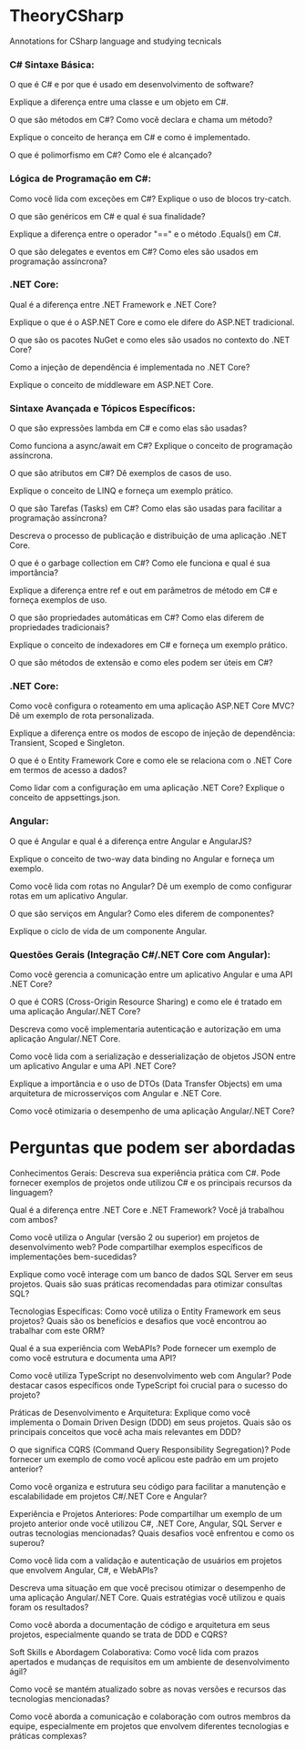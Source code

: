 # TheoryCSharp
Annotations for CSharp language and studying tecnicals

### C# Sintaxe Básica:
O que é C# e por que é usado em desenvolvimento de software?

Explique a diferença entre uma classe e um objeto em C#.

O que são métodos em C#? Como você declara e chama um método?

Explique o conceito de herança em C# e como é implementado.

O que é polimorfismo em C#? Como ele é alcançado?

### Lógica de Programação em C#:
Como você lida com exceções em C#? Explique o uso de blocos try-catch.

O que são genéricos em C# e qual é sua finalidade?

Explique a diferença entre o operador "==" e o método .Equals() em C#.

O que são delegates e eventos em C#? Como eles são usados em programação assíncrona?

### .NET Core:
Qual é a diferença entre .NET Framework e .NET Core?

Explique o que é o ASP.NET Core e como ele difere do ASP.NET tradicional.

O que são os pacotes NuGet e como eles são usados no contexto do .NET Core?

Como a injeção de dependência é implementada no .NET Core?

Explique o conceito de middleware em ASP.NET Core.

### Sintaxe Avançada e Tópicos Específicos:
O que são expressões lambda em C# e como elas são usadas?

Como funciona a async/await em C#? Explique o conceito de programação assíncrona.

O que são atributos em C#? Dê exemplos de casos de uso.

Explique o conceito de LINQ e forneça um exemplo prático.

O que são Tarefas (Tasks) em C#? Como elas são usadas para facilitar a programação assíncrona?

Descreva o processo de publicação e distribuição de uma aplicação .NET Core.

O que é o garbage collection em C#? Como ele funciona e qual é sua importância?

Explique a diferença entre ref e out em parâmetros de método em C# e forneça exemplos de uso.

O que são propriedades automáticas em C#? Como elas diferem de propriedades tradicionais?

Explique o conceito de indexadores em C# e forneça um exemplo prático.

O que são métodos de extensão e como eles podem ser úteis em C#?

### .NET Core:
Como você configura o roteamento em uma aplicação ASP.NET Core MVC? Dê um exemplo de rota personalizada.

Explique a diferença entre os modos de escopo de injeção de dependência: Transient, Scoped e Singleton.

O que é o Entity Framework Core e como ele se relaciona com o .NET Core em termos de acesso a dados?

Como lidar com a configuração em uma aplicação .NET Core? Explique o conceito de appsettings.json.

### Angular:
O que é Angular e qual é a diferença entre Angular e AngularJS?

Explique o conceito de two-way data binding no Angular e forneça um exemplo.

Como você lida com rotas no Angular? Dê um exemplo de como configurar rotas em um aplicativo Angular.

O que são serviços em Angular? Como eles diferem de componentes?

Explique o ciclo de vida de um componente Angular.

### Questões Gerais (Integração C#/.NET Core com Angular):
Como você gerencia a comunicação entre um aplicativo Angular e uma API .NET Core?

O que é CORS (Cross-Origin Resource Sharing) e como ele é tratado em uma aplicação Angular/.NET Core?

Descreva como você implementaria autenticação e autorização em uma aplicação Angular/.NET Core.

Como você lida com a serialização e desserialização de objetos JSON entre um aplicativo Angular e uma API .NET Core?

Explique a importância e o uso de DTOs (Data Transfer Objects) em uma arquitetura de microsserviços com Angular e .NET Core.

Como você otimizaria o desempenho de uma aplicação Angular/.NET Core?

# Perguntas que podem ser abordadas

Conhecimentos Gerais:
Descreva sua experiência prática com C#. Pode fornecer exemplos de projetos onde utilizou C# e os principais recursos da linguagem?

Qual é a diferença entre .NET Core e .NET Framework? Você já trabalhou com ambos?

Como você utiliza o Angular (versão 2 ou superior) em projetos de desenvolvimento web? Pode compartilhar exemplos específicos de implementações bem-sucedidas?

Explique como você interage com um banco de dados SQL Server em seus projetos. Quais são suas práticas recomendadas para otimizar consultas SQL?

Tecnologias Específicas:
Como você utiliza o Entity Framework em seus projetos? Quais são os benefícios e desafios que você encontrou ao trabalhar com este ORM?

Qual é a sua experiência com WebAPIs? Pode fornecer um exemplo de como você estrutura e documenta uma API?

Como você utiliza TypeScript no desenvolvimento web com Angular? Pode destacar casos específicos onde TypeScript foi crucial para o sucesso do projeto?

Práticas de Desenvolvimento e Arquitetura:
Explique como você implementa o Domain Driven Design (DDD) em seus projetos. Quais são os principais conceitos que você acha mais relevantes em DDD?

O que significa CQRS (Command Query Responsibility Segregation)? Pode fornecer um exemplo de como você aplicou este padrão em um projeto anterior?

Como você organiza e estrutura seu código para facilitar a manutenção e escalabilidade em projetos C#/.NET Core e Angular?

Experiência e Projetos Anteriores:
Pode compartilhar um exemplo de um projeto anterior onde você utilizou C#, .NET Core, Angular, SQL Server e outras tecnologias mencionadas? Quais desafios você enfrentou e como os superou?

Como você lida com a validação e autenticação de usuários em projetos que envolvem Angular, C#, e WebAPIs?

Descreva uma situação em que você precisou otimizar o desempenho de uma aplicação Angular/.NET Core. Quais estratégias você utilizou e quais foram os resultados?

Como você aborda a documentação de código e arquitetura em seus projetos, especialmente quando se trata de DDD e CQRS?

Soft Skills e Abordagem Colaborativa:
Como você lida com prazos apertados e mudanças de requisitos em um ambiente de desenvolvimento ágil?

Como você se mantém atualizado sobre as novas versões e recursos das tecnologias mencionadas?

Como você aborda a comunicação e colaboração com outros membros da equipe, especialmente em projetos que envolvem diferentes tecnologias e práticas complexas?
